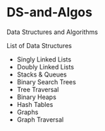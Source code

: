 # DS-and-Algos


Data Structures and Algorithms

List of Data Structures
* Singly Linked Lists
* Doubly Linked Lists
* Stacks & Queues
* Binary Search Trees
* Tree Traversal
* Binary Heaps
* Hash Tables 
* Graphs
* Graph Traversal



